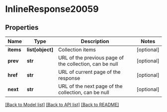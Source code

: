 # InlineResponse20059

## Properties
Name | Type | Description | Notes
------------ | ------------- | ------------- | -------------
**items** | **list[object]** | Collection items | [optional] 
**prev** | **str** | URL of the previous page of the collection, can be null | [optional] 
**href** | **str** | URL of current page of the response | [optional] 
**next** | **str** | URL of the next page of the collection, can be null | [optional] 

[[Back to Model list]](../README.md#documentation-for-models) [[Back to API list]](../README.md#documentation-for-api-endpoints) [[Back to README]](../README.md)


